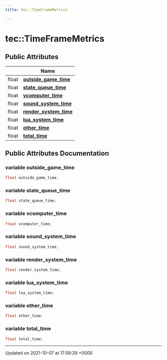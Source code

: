 ```yaml
---
title: tec::TimeFrameMetrics

---
```


# tec::TimeFrameMetrics





## Public Attributes

|                | Name           |
| -------------- | -------------- |
| float | **[outside_game_time](/engine/Classes/structtec_1_1_time_frame_metrics/#variable-outside-game-time)**  |
| float | **[state_queue_time](/engine/Classes/structtec_1_1_time_frame_metrics/#variable-state-queue-time)**  |
| float | **[vcomputer_time](/engine/Classes/structtec_1_1_time_frame_metrics/#variable-vcomputer-time)**  |
| float | **[sound_system_time](/engine/Classes/structtec_1_1_time_frame_metrics/#variable-sound-system-time)**  |
| float | **[render_system_time](/engine/Classes/structtec_1_1_time_frame_metrics/#variable-render-system-time)**  |
| float | **[lua_system_time](/engine/Classes/structtec_1_1_time_frame_metrics/#variable-lua-system-time)**  |
| float | **[other_time](/engine/Classes/structtec_1_1_time_frame_metrics/#variable-other-time)**  |
| float | **[total_time](/engine/Classes/structtec_1_1_time_frame_metrics/#variable-total-time)**  |

## Public Attributes Documentation

### variable outside_game_time

```cpp
float outside_game_time;
```


### variable state_queue_time

```cpp
float state_queue_time;
```


### variable vcomputer_time

```cpp
float vcomputer_time;
```


### variable sound_system_time

```cpp
float sound_system_time;
```


### variable render_system_time

```cpp
float render_system_time;
```


### variable lua_system_time

```cpp
float lua_system_time;
```


### variable other_time

```cpp
float other_time;
```


### variable total_time

```cpp
float total_time;
```


-------------------------------

Updated on 2021-10-07 at 17:59:29 +0000